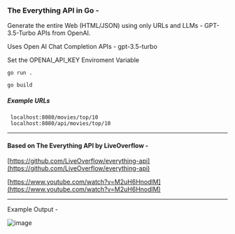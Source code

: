### The Everything API in Go -

Generate the entire Web (HTML/JSON) using only URLs and LLMs - GPT-3.5-Turbo APIs from OpenAI. 

Uses Open AI Chat Completion APIs - gpt-3.5-turbo

Set the OPENAI_API_KEY Enviroment Variable

```
go run .
```

```
go build
```

##### Example URLs

```
 localhost:8080/movies/top/10
 localhost:8080/api/movies/top/10
```

---

#### Based on The Everything API by LiveOverflow -

[https://github.com/LiveOverflow/everything-api](https://github.com/LiveOverflow/everything-api)

[https://www.youtube.com/watch?v=M2uH6HnodlM](https://www.youtube.com/watch?v=M2uH6HnodlM)

---

Example Output - 

![image](https://user-images.githubusercontent.com/8670239/233352428-59acfd79-e824-4df8-9442-f30b8db7e668.png)
